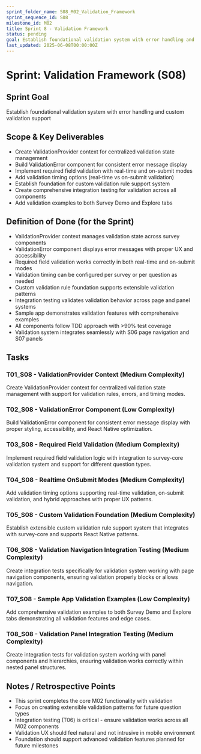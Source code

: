 ```yaml
---
sprint_folder_name: S08_M02_Validation_Framework
sprint_sequence_id: S08
milestone_id: M02
title: Sprint 8 - Validation Framework
status: pending
goal: Establish foundational validation system with error handling and custom validation support
last_updated: 2025-06-08T00:00:00Z
---
```


# Sprint: Validation Framework (S08)

## Sprint Goal
Establish foundational validation system with error handling and custom validation support

## Scope & Key Deliverables
- Create ValidationProvider context for centralized validation state management
- Build ValidationError component for consistent error message display
- Implement required field validation with real-time and on-submit modes
- Add validation timing options (real-time vs on-submit validation)
- Establish foundation for custom validation rule support system
- Create comprehensive integration testing for validation across all components
- Add validation examples to both Survey Demo and Explore tabs

## Definition of Done (for the Sprint)
- ValidationProvider context manages validation state across survey components
- ValidationError component displays error messages with proper UX and accessibility
- Required field validation works correctly in both real-time and on-submit modes
- Validation timing can be configured per survey or per question as needed
- Custom validation rule foundation supports extensible validation patterns
- Integration testing validates validation behavior across page and panel systems
- Sample app demonstrates validation features with comprehensive examples
- All components follow TDD approach with >90% test coverage
- Validation system integrates seamlessly with S06 page navigation and S07 panels

## Tasks

### T01_S08 - ValidationProvider Context (Medium Complexity)
Create ValidationProvider context for centralized validation state management with support for validation rules, errors, and timing modes.

### T02_S08 - ValidationError Component (Low Complexity)
Build ValidationError component for consistent error message display with proper styling, accessibility, and React Native optimization.

### T03_S08 - Required Field Validation (Medium Complexity)
Implement required field validation logic with integration to survey-core validation system and support for different question types.

### T04_S08 - Realtime OnSubmit Modes (Medium Complexity)
Add validation timing options supporting real-time validation, on-submit validation, and hybrid approaches with proper UX patterns.

### T05_S08 - Custom Validation Foundation (Medium Complexity)
Establish extensible custom validation rule support system that integrates with survey-core and supports React Native patterns.

### T06_S08 - Validation Navigation Integration Testing (Medium Complexity)
Create integration tests specifically for validation system working with page navigation components, ensuring validation properly blocks or allows navigation.

### T07_S08 - Sample App Validation Examples (Low Complexity)
Add comprehensive validation examples to both Survey Demo and Explore tabs demonstrating all validation features and edge cases.

### T08_S08 - Validation Panel Integration Testing (Medium Complexity)
Create integration tests for validation system working with panel components and hierarchies, ensuring validation works correctly within nested panel structures.

## Notes / Retrospective Points
- This sprint completes the core M02 functionality with validation
- Focus on creating extensible validation patterns for future question types
- Integration testing (T06) is critical - ensure validation works across all M02 components
- Validation UX should feel natural and not intrusive in mobile environment
- Foundation should support advanced validation features planned for future milestones